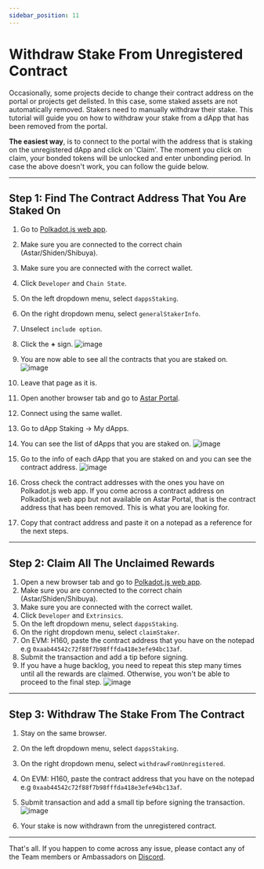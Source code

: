 ```yaml
---
sidebar_position: 11
---
```


# Withdraw Stake From Unregistered Contract

Occasionally, some projects decide to change their contract address on the portal or projects get delisted. In this case, some staked assets are not automatically removed. Stakers need to manually withdraw their stake. This tutorial will guide you on how to withdraw your stake from a dApp that has been removed from the portal.

**The easiest way**, is to connect to the portal with the address that is staking on the unregistered dApp and click on 'Claim'. The moment you click on claim, your bonded tokens will be unlocked and enter unbonding period. In case the above doesn't work, you can follow the guide below.

---

## Step 1: Find The Contract Address That You Are Staked On
1. Go to [Polkadot.js web app](https://polkadot.js.org/apps/#/chainstate).
2. Make sure you are connected to the correct chain (Astar/Shiden/Shibuya).
3. Make sure you are connected with the correct wallet.
4. Click `Developer` and `Chain State`. 
5. On the left dropdown menu, select `dappsStaking`.
6. On the right dropdown menu, select `generalStakerInfo`.
7. Unselect `include option`.
8. Click the **+** sign.
![image](https://user-images.githubusercontent.com/37278708/199924502-e833a53e-ce7f-4b7d-bdee-b2ea1b377904.png)

9. You are now able to see all the contracts that you are staked on.
![image](https://user-images.githubusercontent.com/37278708/199924710-61d994f3-ddae-4dfb-b4c3-f186138d86de.png)

10. Leave that page as it is.
11. Open another browser tab and go to [Astar Portal](https://portal.astar.network).
12. Connect using the same wallet.
13. Go to dApp Staking -> My dApps.
14. You can see the list of dApps that you are staked on.
![image](https://user-images.githubusercontent.com/37278708/199926165-909fa598-d9b2-4811-8619-f3ae414b9fb3.png)

15. Go to the info of each dApp that you are staked on and you can see the contract address.
![image](https://user-images.githubusercontent.com/37278708/199926265-f1913a1a-0635-4ed2-9f9b-91e7c8e0a2ec.png)

16. Cross check the contract addresses with the ones you have on Polkadot.js web app. If you come across a contract address on Polkadot.js web app but not available on Astar Portal, that is the contract address that has been removed. This is what you are looking for.
17. Copy that contract address and paste it on a notepad as a reference for the next steps.

---

## Step 2: Claim All The Unclaimed Rewards
1. Open a new browser tab and go to [Polkadot.js web app](https://polkadot.js.org/apps/#/extrinsics).
2. Make sure you are connected to the correct chain (Astar/Shiden/Shibuya).
3. Make sure you are connected with the correct wallet.
4. Click `Developer` and `Extrinsics`. 
5. On the left dropdown menu, select `dappsStaking`.
6. On the right dropdown menu, select `claimStaker`.
7. On EVM: H160, paste the contract address that you have on the notepad e.g `0xaab44542c72f88f7b98fffda418e3efe94bc13af`.
8. Submit the transaction and add a tip before signing.
9. If you have a huge backlog, you need to repeat this step many times until all the rewards are claimed. Otherwise, you won't be able to proceed to the final step.
![image](https://user-images.githubusercontent.com/37278708/199938229-92e8eb7d-46fa-450f-a16f-d583da7bf48c.png)
---

## Step 3: Withdraw The Stake From The Contract
1. Stay on the same browser.
2. On the left dropdown menu, select `dappsStaking`.
3. On the right dropdown menu, select `withdrawFromUnregistered`.
4. On EVM: H160, paste the contract address that you have on the notepad e.g `0xaab44542c72f88f7b98fffda418e3efe94bc13af`.
5. Submit transaction and add a small tip before signing the transaction.
![image](https://user-images.githubusercontent.com/37278708/199930565-fff88330-bc9d-4680-aea3-de8d52052c00.png)

6. Your stake is now withdrawn from the unregistered contract. 

---

That's all. If you happen to come across any issue, please contact any of the Team members or Ambassadors on [Discord](https://discord.gg/2FGq5KqwBh).



